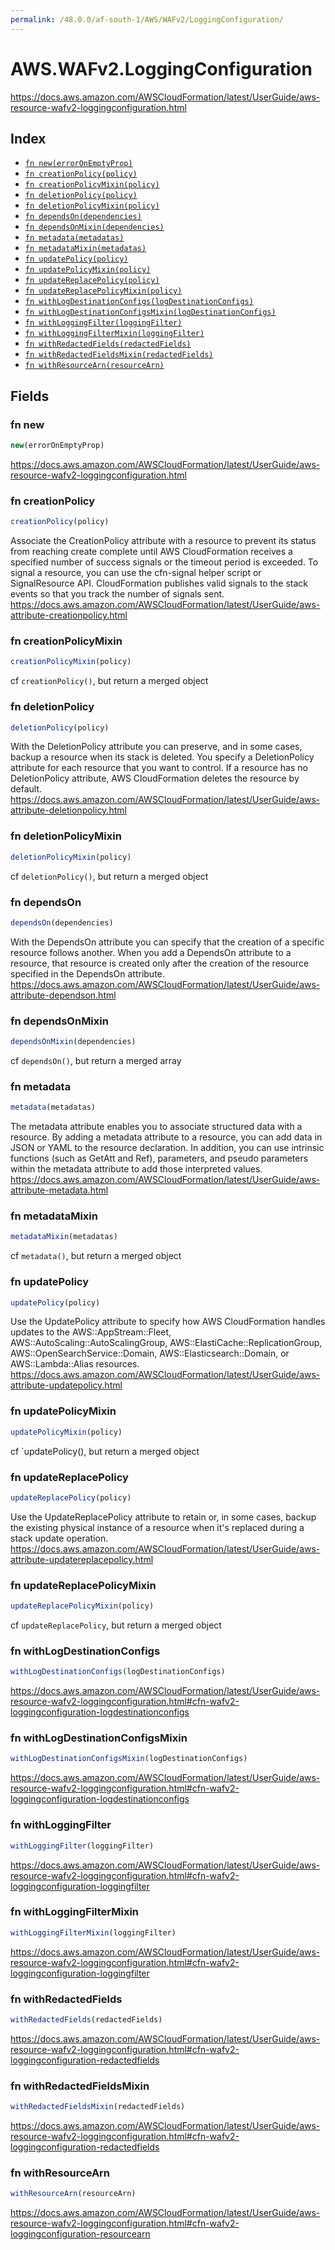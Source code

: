 ```yaml
---
permalink: /48.0.0/af-south-1/AWS/WAFv2/LoggingConfiguration/
---
```


# AWS.WAFv2.LoggingConfiguration

https://docs.aws.amazon.com/AWSCloudFormation/latest/UserGuide/aws-resource-wafv2-loggingconfiguration.html

## Index

* [`fn new(errorOnEmptyProp)`](#fn-new)
* [`fn creationPolicy(policy)`](#fn-creationpolicy)
* [`fn creationPolicyMixin(policy)`](#fn-creationpolicymixin)
* [`fn deletionPolicy(policy)`](#fn-deletionpolicy)
* [`fn deletionPolicyMixin(policy)`](#fn-deletionpolicymixin)
* [`fn dependsOn(dependencies)`](#fn-dependson)
* [`fn dependsOnMixin(dependencies)`](#fn-dependsonmixin)
* [`fn metadata(metadatas)`](#fn-metadata)
* [`fn metadataMixin(metadatas)`](#fn-metadatamixin)
* [`fn updatePolicy(policy)`](#fn-updatepolicy)
* [`fn updatePolicyMixin(policy)`](#fn-updatepolicymixin)
* [`fn updateReplacePolicy(policy)`](#fn-updatereplacepolicy)
* [`fn updateReplacePolicyMixin(policy)`](#fn-updatereplacepolicymixin)
* [`fn withLogDestinationConfigs(logDestinationConfigs)`](#fn-withlogdestinationconfigs)
* [`fn withLogDestinationConfigsMixin(logDestinationConfigs)`](#fn-withlogdestinationconfigsmixin)
* [`fn withLoggingFilter(loggingFilter)`](#fn-withloggingfilter)
* [`fn withLoggingFilterMixin(loggingFilter)`](#fn-withloggingfiltermixin)
* [`fn withRedactedFields(redactedFields)`](#fn-withredactedfields)
* [`fn withRedactedFieldsMixin(redactedFields)`](#fn-withredactedfieldsmixin)
* [`fn withResourceArn(resourceArn)`](#fn-withresourcearn)

## Fields

### fn new

```ts
new(errorOnEmptyProp)
```

https://docs.aws.amazon.com/AWSCloudFormation/latest/UserGuide/aws-resource-wafv2-loggingconfiguration.html

### fn creationPolicy

```ts
creationPolicy(policy)
```

Associate the CreationPolicy attribute with a resource to prevent its status from reaching create complete until AWS CloudFormation receives a specified number of success signals or the timeout period is exceeded. To signal a resource, you can use the cfn-signal helper script or SignalResource API. CloudFormation publishes valid signals to the stack events so that you track the number of signals sent. 
https://docs.aws.amazon.com/AWSCloudFormation/latest/UserGuide/aws-attribute-creationpolicy.html

### fn creationPolicyMixin

```ts
creationPolicyMixin(policy)
```

cf `creationPolicy()`, but return a merged object

### fn deletionPolicy

```ts
deletionPolicy(policy)
```

With the DeletionPolicy attribute you can preserve, and in some cases, backup a resource when its stack is deleted. You specify a DeletionPolicy attribute for each resource that you want to control. If a resource has no DeletionPolicy attribute, AWS CloudFormation deletes the resource by default. 
https://docs.aws.amazon.com/AWSCloudFormation/latest/UserGuide/aws-attribute-deletionpolicy.html

### fn deletionPolicyMixin

```ts
deletionPolicyMixin(policy)
```

cf `deletionPolicy()`, but return a merged object

### fn dependsOn

```ts
dependsOn(dependencies)
```

With the DependsOn attribute you can specify that the creation of a specific resource follows another. When you add a DependsOn attribute to a resource, that resource is created only after the creation of the resource specified in the DependsOn attribute. 
https://docs.aws.amazon.com/AWSCloudFormation/latest/UserGuide/aws-attribute-dependson.html

### fn dependsOnMixin

```ts
dependsOnMixin(dependencies)
```

cf `dependsOn()`, but return a merged array

### fn metadata

```ts
metadata(metadatas)
```

The metadata attribute enables you to associate structured data with a resource. By adding a metadata attribute to a resource, you can add data in JSON or YAML to the resource declaration. In addition, you can use intrinsic functions (such as GetAtt and Ref), parameters, and pseudo parameters within the metadata attribute to add those interpreted values. 
https://docs.aws.amazon.com/AWSCloudFormation/latest/UserGuide/aws-attribute-metadata.html

### fn metadataMixin

```ts
metadataMixin(metadatas)
```

cf `metadata()`, but return a merged object

### fn updatePolicy

```ts
updatePolicy(policy)
```

Use the UpdatePolicy attribute to specify how AWS CloudFormation handles updates to the AWS::AppStream::Fleet, AWS::AutoScaling::AutoScalingGroup, AWS::ElastiCache::ReplicationGroup, AWS::OpenSearchService::Domain, AWS::Elasticsearch::Domain, or AWS::Lambda::Alias resources. 
https://docs.aws.amazon.com/AWSCloudFormation/latest/UserGuide/aws-attribute-updatepolicy.html

### fn updatePolicyMixin

```ts
updatePolicyMixin(policy)
```

cf `updatePolicy(), but return a merged object

### fn updateReplacePolicy

```ts
updateReplacePolicy(policy)
```

Use the UpdateReplacePolicy attribute to retain or, in some cases, backup the existing physical instance of a resource when it's replaced during a stack update operation. 
https://docs.aws.amazon.com/AWSCloudFormation/latest/UserGuide/aws-attribute-updatereplacepolicy.html

### fn updateReplacePolicyMixin

```ts
updateReplacePolicyMixin(policy)
```

cf `updateReplacePolicy`, but return a merged object

### fn withLogDestinationConfigs

```ts
withLogDestinationConfigs(logDestinationConfigs)
```

https://docs.aws.amazon.com/AWSCloudFormation/latest/UserGuide/aws-resource-wafv2-loggingconfiguration.html#cfn-wafv2-loggingconfiguration-logdestinationconfigs

### fn withLogDestinationConfigsMixin

```ts
withLogDestinationConfigsMixin(logDestinationConfigs)
```

https://docs.aws.amazon.com/AWSCloudFormation/latest/UserGuide/aws-resource-wafv2-loggingconfiguration.html#cfn-wafv2-loggingconfiguration-logdestinationconfigs

### fn withLoggingFilter

```ts
withLoggingFilter(loggingFilter)
```

https://docs.aws.amazon.com/AWSCloudFormation/latest/UserGuide/aws-resource-wafv2-loggingconfiguration.html#cfn-wafv2-loggingconfiguration-loggingfilter

### fn withLoggingFilterMixin

```ts
withLoggingFilterMixin(loggingFilter)
```

https://docs.aws.amazon.com/AWSCloudFormation/latest/UserGuide/aws-resource-wafv2-loggingconfiguration.html#cfn-wafv2-loggingconfiguration-loggingfilter

### fn withRedactedFields

```ts
withRedactedFields(redactedFields)
```

https://docs.aws.amazon.com/AWSCloudFormation/latest/UserGuide/aws-resource-wafv2-loggingconfiguration.html#cfn-wafv2-loggingconfiguration-redactedfields

### fn withRedactedFieldsMixin

```ts
withRedactedFieldsMixin(redactedFields)
```

https://docs.aws.amazon.com/AWSCloudFormation/latest/UserGuide/aws-resource-wafv2-loggingconfiguration.html#cfn-wafv2-loggingconfiguration-redactedfields

### fn withResourceArn

```ts
withResourceArn(resourceArn)
```

https://docs.aws.amazon.com/AWSCloudFormation/latest/UserGuide/aws-resource-wafv2-loggingconfiguration.html#cfn-wafv2-loggingconfiguration-resourcearn